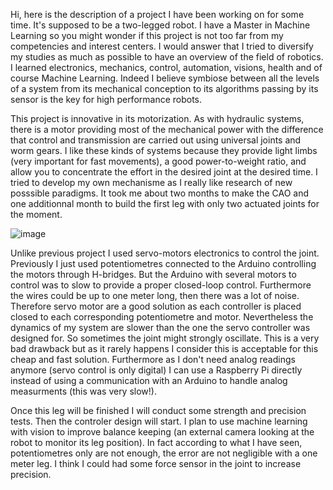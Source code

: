 
Hi, here is the description of a project I have been working on for some time. It's supposed to be a two-legged robot.
I have a Master in Machine Learning so you might wonder if this project is not too far from my competencies and interest centers. I would answer that 
I tried to diversify my studies as much as possible to have an overview of the field of robotics. I learned electronics, mechanics, control, automation, visions, health and of course Machine Learning. Indeed I believe symbiose between all the levels of a system from its mechanical conception to its algorithms passing by its sensor is the key for high performance robots.

This project is innovative in its motorization. As with hydraulic systems, there is a motor providing most of the mechanical power
with the difference that control and transmission are carried out using universal joints and worm gears.
I like these kinds of systems because they provide light limbs (very important for fast movements), a good power-to-weight ratio, and allow you to concentrate the
effort in the desired joint at the desired time.
I tried to develop my own mechanisme as I really like research of new posssible paradigms. It took me about two months to make the CAO and one additionnal month to build the first leg with only two actuated joints for the moment.

![image](https://user-images.githubusercontent.com/71259481/161513728-d9715894-1d42-4d84-a139-c8082130c227.png)


Unlike previous project I used servo-motors electronics to control the joint. Previously I just used potentiometres connected to the Arduino controlling the motors through H-bridges. But the Arduino with several motors to control was to slow to provide a proper closed-loop control. Furthermore the wires could be up to one meter long, then there was a lot of noise. Therefore servo motor are a good solution as each controller is placed closed to each corresponding potentiometre and motor. Nevertheless the dynamics of my system are slower than the one the servo controller was designed for. So sometimes the joint might strongly oscillate. This is a very bad drawback but as it rarely happens I consider this is acceptable for this cheap and fast solution. Furthermore as I don't need analog readings anymore (servo control is only digital) I can use a Raspberry Pi directly instead of using a communication with an Arduino to handle analog measurments (this was very slow!).

Once this leg will be finished I will conduct some strength and precision tests. Then the controler design will start. I plan to use machine learning with vision to improve balance keeping (an external camera looking at the robot to monitor its leg position). In fact according to what I have seen, potentiometres only are not enough, the error are not negligible with a one meter leg. I think I could had some force sensor in the joint to increase precision.

